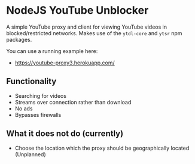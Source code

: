 # NodeJS YouTube Unblocker

A simple YouTube proxy and client for viewing YouTube videos in blocked/restricted networks. Makes use of the `ytdl-core` and `ytsr` npm packages. 

You can use a running example here:

- https://youtube-proxy3.herokuapp.com/

## Functionality
- Searching for videos
- Streams over connection rather than download
- No ads
- Bypasses firewalls

## What it does not do (currently)
- Choose the location which the proxy should be geographically located (Unplanned)
